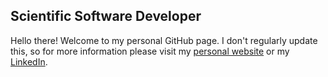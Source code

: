 Scientific Software Developer
-----------------
Hello there! Welcome to my personal GitHub page. I don't regularly update this, so for more information please visit my [personal website](https://reindervosdewael.github.io/) or my [LinkedIn](https://www.linkedin.com/in/reinder-vos-de-wael/).
